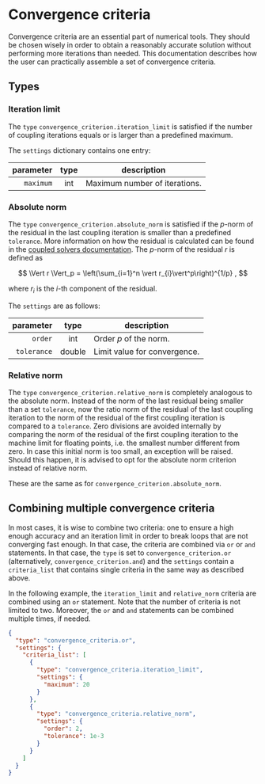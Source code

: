 # Convergence criteria

Convergence criteria are an essential part of numerical tools. They should be chosen wisely in order to obtain a reasonably
accurate solution without performing more iterations than needed. This documentation describes how the user can practically
assemble a set of convergence criteria.

## Types

### Iteration limit

The `type` `convergence_criterion.iteration_limit` is satisfied if the number of coupling iterations equals or is larger than a predefined maximum.

The `settings` dictionary contains one entry:

parameter|type|description
---:|:---:|---
`maximum`|int|Maximum number of iterations.

### Absolute norm

The `type` `convergence_criterion.absolute_norm` is satisfied if the $p$-norm of the residual in the last coupling iteration
is smaller than a predefined `tolerance`. 
More information on how the residual is calculated can be found in the [coupled solvers documentation](../coupled_solvers/coupled_solvers.md).
The $p$-norm of the residual $r$ is defined as

$$
\Vert r \Vert_p = \left(\sum_{i=1}^n \vert r_{i}\vert^p\right)^{1/p} ,
$$

where $r_i$ is the $i$-th component of the residual.

The `settings` are as follows:

parameter|type|description
---:|:---:|---
`order`|int|Order $p$ of the norm.
`tolerance`|double|Limit value for convergence.

### Relative norm

The `type` `convergence_criterion.relative_norm` is completely analogous to the absolute norm. Instead of the norm of 
the last residual being smaller than a set `tolerance`, now the ratio norm of the residual of the last coupling iteration to the 
norm of the residual of the first coupling iteration is compared to a `tolerance`. Zero divisions are avoided internally by
comparing the norm of the residual of the first coupling iteration to the machine limit for floating points, i.e. the smallest number
different from zero. In case this initial norm is too small, an exception will be raised. Should this happen, it is advised to opt
for the absolute norm criterion instead of relative norm.

These are the same as for `convergence_criterion.absolute_norm`.

## Combining multiple convergence criteria

In most cases, it is wise to combine two criteria: one to ensure a high enough accuracy and an iteration limit in order
to break loops that are not converging fast enough. In that case, the criteria are combined via `or` or `and` statements.
In that case, the `type` is set to `convergence_criterion.or` (alternatively, `convergence_criterion.and`) and the `settings`
contain a `criteria_list` that contains single criteria in the same way as described above. 

In the following example, the `iteration_limit` and `relative_norm` criteria are combined using an `or` statement.
Note that the number of criteria is not limited to two.
Moreover, the `or` and `and` statements can be combined multiple times, if needed.

```json
{
  "type": "convergence_criteria.or",
  "settings": {
    "criteria_list": [
      {
        "type": "convergence_criteria.iteration_limit",
        "settings": {
          "maximum": 20
        }
      },
      {
        "type": "convergence_criteria.relative_norm",
        "settings": {
          "order": 2,
          "tolerance": 1e-3
        }
      }
    ]
  }
}
```